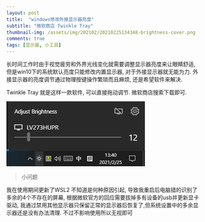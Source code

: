 ```yaml
---
layout: post
title:  "windows修改外接显示器亮度"
subtitle: "微软商店 Twinkle Tray"
thumbnail-img: /assets/img/202102/20210225134348-brightness-cover.png
comments: true
tags: [显示器, 小工具]
---
```


长时间工作时由于视觉疲劳和外界光线变化就需要调整显示器亮度来让眼睛舒适, 但是win10下的系统默认亮度只能修改内置显示器, 对于外接显示器就无能为力. 外接显示器的亮度调节通过物理按键操作繁琐而且麻烦, 还是希望软件来解决.

Twinkle Tray 就是这样一款软件, 可以直接拖动调节. 微软商店搜索下载即可. 

![twinkle tray](/assets/img/202102/20210225134104-brightness.png)

> 小问题

我在使用期间更新了WSL2 不知道是何种原因引起, 导致我重启后电脑错的识别了多余的4个不存在的屏幕, 根据微软官方的回应需要拔掉多有设备的usb并更新显卡驱动, 我通过禁用其他显示器只保留正常的显示器后恢复了,但系统设置中的多余显示器还是没有办法清理. 不过不影响使用所以无视即可